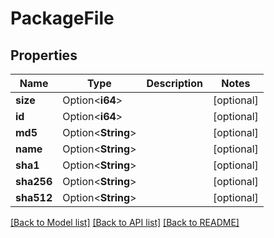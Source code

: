 # PackageFile

## Properties

Name | Type | Description | Notes
------------ | ------------- | ------------- | -------------
**size** | Option<**i64**> |  | [optional]
**id** | Option<**i64**> |  | [optional]
**md5** | Option<**String**> |  | [optional]
**name** | Option<**String**> |  | [optional]
**sha1** | Option<**String**> |  | [optional]
**sha256** | Option<**String**> |  | [optional]
**sha512** | Option<**String**> |  | [optional]

[[Back to Model list]](../README.md#documentation-for-models) [[Back to API list]](../README.md#documentation-for-api-endpoints) [[Back to README]](../README.md)


